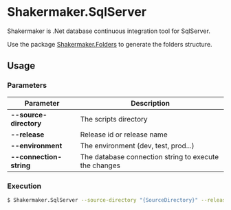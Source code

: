 # Shakermaker.SqlServer
Shakermaker is .Net database continuous integration tool for SqlServer.

Use the package [Shakermaker.Folders](https://github.com/nekk29/Shakermaker.Folders) to generate the folders structure.

## Usage

### Parameters

| Parameter | Description  |
| ------- | --- |
| **--source-directory** | The scripts directory |
| **--release** | Release id or release name |
| **--environment** | The environment (dev, test, prod...) |
| **--connection-string** | The database connection string to execute the changes |

### Execution

```sh
$ Shakermaker.SqlServer --source-directory "{SourceDirectory}" --release "{Release}" --environment "{Environment}" --connection-string "{ConnectionStrings}"
```